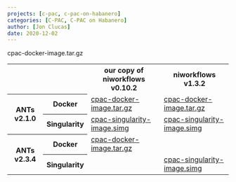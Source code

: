 ```yaml
---
projects: [c-pac, c-pac-on-habanero]
categories: [C-PAC, C-PAC on Habanero]
author: [Jon Clucas]
date: 2020-12-02
---
```


<div class="full">
<table class="black-and-white">
  <tr>
    <th colspan="2" style="background-color:var(--secondary-color-11)"></th>
    <th>our copy of niworkflows v0.10.2</th>
    <th>niworkflows v1.3.2</th>
  </tr><tr style="border-bottom:0;">
    <th rowspan="2">ANTs v2.1.0</th>
    <th>Docker</th>
    <td><a href="https://4114-4733263-gh.circle-artifacts.com/0/cpac-docker-image.tar.gz">cpac-docker-image.tar.gz</a></td>
    <td><a href="https://4115-4733263-gh.circle-artifacts.com/0/cpac-docker-image.tar.gz">cpac-docker-image.tar.gz</a></td>
  </tr><tr style="border-top:0;">
    <th>Singularity</th>
    <td><a href="https://4114-4733263-gh.circle-artifacts.com/0/cpac-singularity-image.simg">cpac-singularity-image.simg</a></td>
    <td><a href="https://4115-4733263-gh.circle-artifacts.com/0/cpac-singularity-image.simg">cpac-singularity-image.simg</a></td>
  </tr><tr>
    <th rowspan="2">ANTs v2.3.4</th>
    <th>Docker</th>
    <td<a href="https://4136-4733263-gh.circle-artifacts.com/0/cpac-docker-image.tar.gz">cpac-docker-image.tar.gz</a></td>
    <td><a href="https://4112-4733263-gh.circle-artifacts.com/0/cpac-docker-image.tar.gz">cpac-docker-image.tar.gz</a></td>
  </tr><tr>
    <th>Singularity</th>
    <td><a href="https://4136-4733263-gh.circle-artifacts.com/0/cpac-singularity-image.simg"></td>
    <td><a href="https://4112-4733263-gh.circle-artifacts.com/0/cpac-singularity-image.simg">cpac-singularity-image.simg</a></td>
  </tr>
</table>
</div>